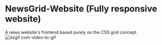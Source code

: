 # NewsGrid-Website (Fully responsive website)
A news website's frontend based purely on the CSS grid concept.
![ezgif com-video-to-gif](https://user-images.githubusercontent.com/51397434/90725359-af9a5b80-e2dd-11ea-853d-2600e67f0685.gif)
